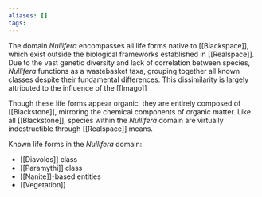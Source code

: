 ```yaml
---
aliases: []
tags:
---
```

The domain *Nullifera* encompasses all life forms native to [[Blackspace]], which exist outside the biological frameworks established in [[Realspace]]. Due to the vast genetic diversity and lack of correlation between species, *Nullifera* functions as a wastebasket taxa, grouping together all known classes despite their fundamental differences. This dissimilarity is largely attributed to the influence of the [[Imago]]

Though these life forms appear organic, they are entirely composed of [[Blackstone]], mirroring the chemical components of organic matter. Like all [[Blackstone]], species within the *Nullifera* domain are virtually indestructible through [[Realspace]] means.

Known life forms in the *Nullifera* domain:  
- [[Diavolos]] class
- [[Paramythi]] class
- [[Nanite]]-based entities
- [[Vegetation]]